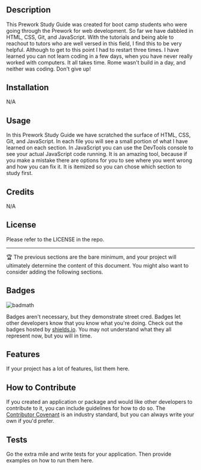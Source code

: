 # <Prework Study Guide Webpage>

## Description

This Prework Study Guide was created for boot camp students who were going through the Prework for web development. So far we have dabbled in HTML, CSS, Git, and JavaScript. With the tutorials and being able to reachout to tutors who are well versed in this field, I find this to be very helpful. Although to get to this point I had to restart three times. I have learned you can not learn coding in a few days, when you have never really worked with computers. It all takes time. Rome wasn't build in a day, and neither was coding. Don't give up!


## Installation

N/A

## Usage

In this Prework Study Guide we have scratched the surface of HTML, CSS, Git, and JavaScript. In each file you will see a small portion of what I have learned on each section. In JavaScript you can use the DevTools console to see your actual JavaScript code running. It is an amazing tool, because if you make a mistake there are options for you to see where you went wrong and how you can fix it. It is itemized so you can chose which section to study first.

## Credits

N/A

## License

Please refer to the LICENSE in the repo.

---

🏆 The previous sections are the bare minimum, and your project will ultimately determine the content of this document. You might also want to consider adding the following sections.

## Badges

![badmath](https://img.shields.io/github/languages/top/nielsenjared/badmath)

Badges aren't necessary, but they demonstrate street cred. Badges let other developers know that you know what you're doing. Check out the badges hosted by [shields.io](https://shields.io/). You may not understand what they all represent now, but you will in time.

## Features

If your project has a lot of features, list them here.

## How to Contribute

If you created an application or package and would like other developers to contribute to it, you can include guidelines for how to do so. The [Contributor Covenant](https://www.contributor-covenant.org/) is an industry standard, but you can always write your own if you'd prefer.

## Tests

Go the extra mile and write tests for your application. Then provide examples on how to run them here.
